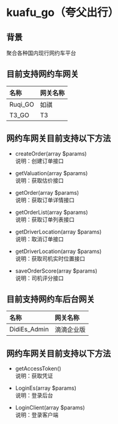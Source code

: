 # kuafu_go（夸父出行）

## 背景
聚合各种国内现行网约车平台

## 目前支持网约车网关
| 名称 | 网关名称 |
| :--- | :---- |
| Ruqi_GO | 如祺 |
| T3_GO | T3 |

## 网约车网关目前支持以下方法
- createOrder(array $params)  
说明：创建订单接口  

- getValuation(array $params)  
说明：获取估价接口  

- getOrder(array $params)  
说明：获取订单详情接口  

- getOrderList(array $params)  
说明：获取订单列表接口

- getDriverLocation(array $params)  
说明：取消订单接口

- getDriverLocation(array $params)  
说明：获取司机实时位置接口

- saveOrderScore(array $params)  
说明：司机评分接口

## 目前支持网约车后台网关
| 名称 | 网关名称 |
| :--- | :---- |
| DidiEs_Admin | 滴滴企业版 |

## 网约车网关目前支持以下方法
- getAccessToken()  
说明：获取凭证  

- LoginEs(array $params)  
说明：登录后台  

- LoginClient(array $params)  
说明：登录客户端  

